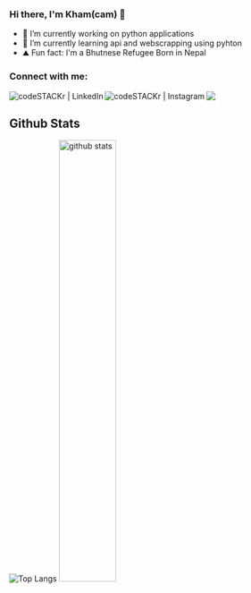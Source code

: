 ### Hi there, I'm Kham(cam) 👋

- 🔭 I’m currently working on python applications
- 🌱 I’m currently learning api and webscrapping using pyhton
- ⛰ Fun fact: I'm a Bhutnese Refugee Born in Nepal 

### Connect with me: 
[<img align="left" alt="codeSTACKr | LinkedIn"  src="https://img.shields.io/badge/linkedin-%230077B5.svg?style=for-the-badge&logo=linkedin&logoColor=white" />][linkedin]
[<img align="left" alt="codeSTACKr | Instagram" src="https://img.shields.io/badge/Instagram-%23E4405F.svg?style=for-the-badge&logo=Instagram&logoColor=white" />][instagram]
<a href="mailto:mangarkham+github@gmail.com?"><img src="https://img.shields.io/badge/gmail-%23DD0031.svg?&style=for-the-badge&logo=gmail&logoColor=white"/></a>



## Github Stats
![Top Langs](https://github-readme-stats.vercel.app/api/top-langs/?username=kmangar&layout=compact)
<img src="https://github-readme-stats.vercel.app/api?username=kmangar&show_icons=true&theme=gotham" alt="github stats" width="45%"/>

[mail]: mailto:mangarkham+github@gmail.com
[instagram]: https://www.instagram.com/kham.magar/
[linkedin]: https://www.linkedin.com/in/kham-mangar/

<!--
**kmangar/kmangar** is a ✨ _special_ ✨ repository because its `README.md` (this file) appears on your GitHub profile.

Here are some ideas to get you started:

- 🔭 I’m currently working on ...
- 🌱 I’m currently learning ...
- 👯 I’m looking to collaborate on ...
- 🤔 I’m looking for help with ...
- 💬 Ask me about ...
- 📫 How to reach me: ...
- 😄 Pronouns: ...
- ⚡ Fun fact: ...
-->
